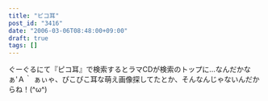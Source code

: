 ```yaml
---
title: "ピコ耳"
post_id: "3416"
date: "2006-03-06T08:48:00+09:00"
draft: true
tags: []
---
```



ぐーぐるにて『ピコ耳』で検索するとラマCDが検索のトップに…なんだかなぁ'Ａ｀ ぁぃゃ、ぴこぴこ耳な萌え画像探してたとか、そんなんじゃないんだからね！(^ω^)
